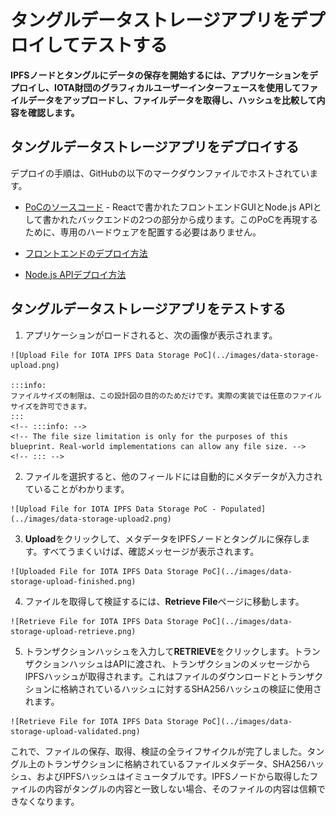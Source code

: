 # タングルデータストレージアプリをデプロイしてテストする
<!-- # Deploy and test the Tangle data storage app -->

**IPFSノードとタングルにデータの保存を開始するには、アプリケーションをデプロイし、IOTA財団のグラフィカルユーザーインターフェースを使用してファイルデータをアップロードし、ファイルデータを取得し、ハッシュを比較して内容を確認します。**
<!-- **To start storing data in the IPFS node and the Tangle, deploy the application and use our graphical user interface to upload file data, retrieve file data, and compare hashes to verify the contents.** -->

## タングルデータストレージアプリをデプロイする
<!-- ## Deploy the Tangle data storage app -->

デプロイの手順は、GitHubの以下のマークダウンファイルでホストされています。
<!-- The deployment instructions are hosted on GitHub in the following markdown files: -->

- [PoCのソースコード](https://github.com/iotaledger/poc-ipfs/blob/master/README.md) - Reactで書かれたフロントエンドGUIとNode.js APIとして書かれたバックエンドの2つの部分から成ります。このPoCを再現するために、専用のハードウェアを配置する必要はありません。
<!-- - [PoC source code](https://github.com/iotaledger/poc-ipfs/blob/master/README.md) -  -->
<!-- Consists of two parts a front-end GUI written in React and a back-end written as a Node.js API. -->
<!-- In order to reproduce this PoC there is no requirement to deploy dedicated hardware. -->
- [フロントエンドのデプロイ方法](https://github.com/iotaledger/poc-ipfs/blob/master/client/DEPLOYMENT.md)
<!-- - [Front-end deployment instructions](https://github.com/iotaledger/poc-ipfs/blob/master/client/DEPLOYMENT.md) -->
- [Node.js APIデプロイ方法](https://github.com/iotaledger/poc-ipfs/blob/master/api/DEPLOYMENT.md)
<!-- - [Node.js API deployment instructions](https://github.com/iotaledger/poc-ipfs/blob/master/api/DEPLOYMENT.md) -->

## タングルデータストレージアプリをテストする
<!-- ## Test the Tangle data storage app -->

1. アプリケーションがロードされると、次の画像が表示されます。
  <!-- 1. After the application loads, the following image is displayed: -->

    ![Upload File for IOTA IPFS Data Storage PoC](../images/data-storage-upload.png)

    :::info:
    ファイルサイズの制限は、この設計図の目的のためだけです。実際の実装では任意のファイルサイズを許可できます。
    :::
    <!-- :::info: -->
    <!-- The file size limitation is only for the purposes of this blueprint. Real-world implementations can allow any file size. -->
    <!-- ::: -->

2. ファイルを選択すると、他のフィールドには自動的にメタデータが入力されていることがわかります。
  <!-- 2. Select a file, and see that the other fields are automatically populated with metadata -->

    ![Upload File for IOTA IPFS Data Storage PoC - Populated](../images/data-storage-upload2.png)

3. **Upload**をクリックして、メタデータをIPFSノードとタングルに保存します。すべてうまくいけば、確認メッセージが表示されます。
  <!-- 3. Click **Upload** to store the metadata on the IPFS node and the Tangle. If everything went well, you should see a confirmation message. -->

    ![Uploaded File for IOTA IPFS Data Storage PoC](../images/data-storage-upload-finished.png)

4. ファイルを取得して検証するには、**Retrieve File**ページに移動します。
  <!-- 4. To retrieve and validate a file, go to the Retrieve File page. -->

    ![Retrieve File for IOTA IPFS Data Storage PoC](../images/data-storage-upload-retrieve.png)

5. トランザクションハッシュを入力して**RETRIEVE**をクリックします。トランザクションハッシュはAPIに渡され、トランザクションのメッセージからIPFSハッシュが取得されます。これはファイルのダウンロードとトランザクションに格納されているハッシュに対するSHA256ハッシュの検証に使用されます。
  <!-- 5. Enter a transaction hash and click **RETRIEVE**. The transaction hash will be passed to the API, which will retrieve the IPFS hash from the transaction's message, which is used to download the file and validate its SHA256 hash against the one stored in the transaction. -->

    ![Retrieve File for IOTA IPFS Data Storage PoC](../images/data-storage-upload-validated.png)

これで、ファイルの保存、取得、検証の全ライフサイクルが完了しました。タングル上のトランザクションに格納されているファイルメタデータ、SHA256ハッシュ、およびIPFSハッシュはイミュータブルです。IPFSノードから取得したファイルの内容がタングルの内容と一致しない場合、そのファイルの内容は信頼できなくなります。
<!-- This completes the full lifecycle for storing, retrieving, and validating a file. The file metadata, SHA256 hash and IPFS hash that are stored in a transaction on the Tangle are immutable. If the file contents that you retrieve from the IPFS node don't match the ones on the Tangle, then the contents of that file can no longer be trusted. -->
